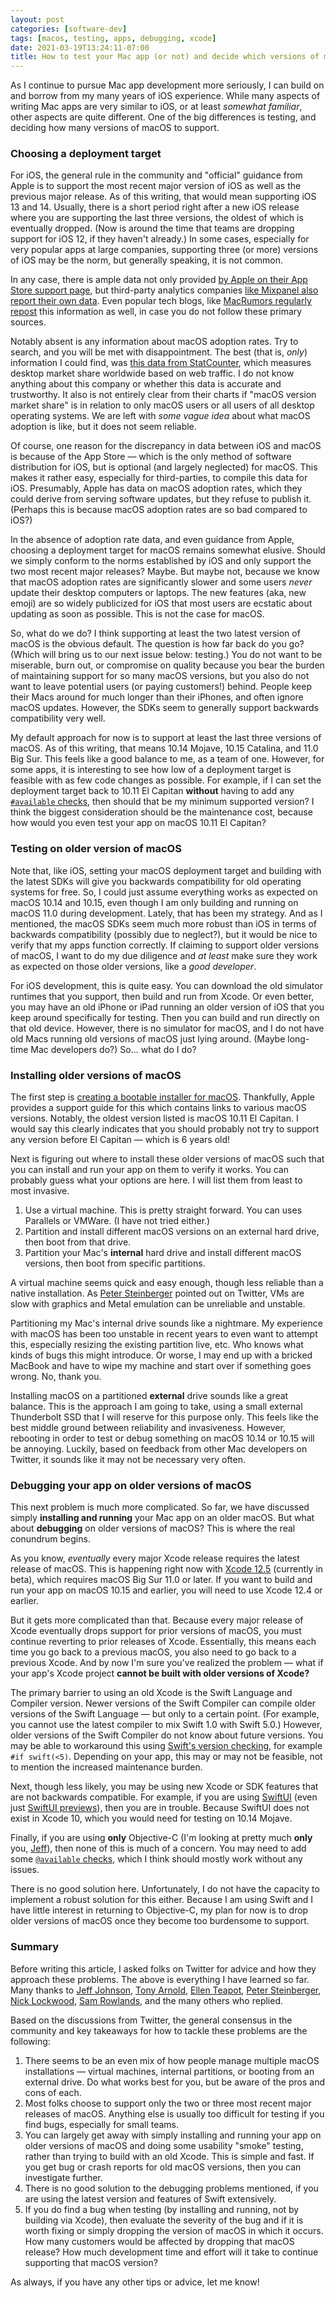 ```yaml
---
layout: post
categories: [software-dev]
tags: [macos, testing, apps, debugging, xcode]
date: 2021-03-19T13:24:11-07:00
title: How to test your Mac app (or not) and decide which versions of macOS to support (or not)
---
```


As I continue to pursue Mac app development more seriously, I can build on and borrow from my many years of iOS experience. While many aspects of writing Mac apps are very similar to iOS, or at least *somewhat familiar*, other aspects are quite different. One of the big differences is testing, and deciding how many versions of macOS to support.  

<!--excerpt-->

### Choosing a deployment target

For iOS, the general rule in the community and "official" guidance from Apple is to support the most recent major version of iOS as well as the previous major release. As of this writing, that would mean supporting iOS 13 and 14. Usually, there is a short period right after a new iOS release where you are supporting the last three versions, the oldest of which is eventually dropped. (Now is around the time that teams are dropping support for iOS 12, if they haven't already.) In some cases, especially for very popular apps at large companies, supporting three (or more) versions of iOS may be the norm, but generally speaking, it is not common.

In any case, there is ample data not only provided [by Apple on their App Store support page](https://developer.apple.com/support/app-store/), but third-party analytics companies [like Mixpanel also report their own data](https://mixpanel.com/trends/#report/ios_14). Even popular tech blogs, like [MacRumors regularly repost](https://www.macrumors.com/2020/12/16/ios-14-installed-81-percent-iphones/) this information as well, in case you do not follow these primary sources.

Notably absent is any information about macOS adoption rates. Try to search, and you will be met with disappointment. The best (that is, *only*) information I could find, was [this data from StatCounter](https://gs.statcounter.com/macos-version-market-share/desktop/worldwide/#monthly-202003-202102-bar), which measures desktop market share worldwide based on web traffic. I do not know anything about this company or whether this data is accurate and trustworthy. It also is not entirely clear from their charts if "macOS version market share" is in relation to only macOS users or all users of all desktop operating systems. We are left with *some vague idea* about what macOS adoption is like, but it does not seem reliable. 

Of course, one reason for the discrepancy in data between iOS and macOS is because of the App Store &mdash; which is the only method of software distribution for iOS, but is optional (and largely neglected) for macOS. This makes it rather easy, especially for third-parties, to compile this data for iOS. Presumably, Apple has data on macOS adoption rates, which they could derive from serving software updates, but they refuse to publish it. (Perhaps this is because macOS adoption rates are so bad compared to iOS?)

In the absence of adoption rate data, and even guidance from Apple, choosing a deployment target for macOS remains somewhat elusive. Should we simply conform to the norms established by iOS and only support the two most recent major releases? Maybe. But maybe not, because we know that macOS adoption rates are significantly slower and some users *never* update their desktop computers or laptops. The new features (aka, new emoji) are so widely publicized for iOS that most users are ecstatic about updating as soon as possible. This is not the case for macOS.

So, what do we do? I think supporting at least the two latest version of macOS is the obvious default. The question is how far back do you go? (Which will bring us to our next issue below: testing.) You do not want to be miserable, burn out, or compromise on quality because you bear the burden of maintaining support for so many macOS versions, but you also do not want to leave potential users (or paying customers!) behind. People keep their Macs around for much longer than their iPhones, and often ignore macOS updates. However, the SDKs seem to generally support backwards compatibility very well.

My default approach for now is to support at least the last three versions of macOS. As of this writing, that means 10.14 Mojave, 10.15 Catalina, and 11.0 Big Sur. This feels like a good balance to me, as a team of one. However, for some apps, it is interesting to see how low of a deployment target is feasible with as few code changes as possible. For example, if I can set the deployment target back to 10.11 El Capitan **without** having to add any [`#available` checks](https://nshipster.com/available/), then should that be my minimum supported version? I think the biggest consideration should be the maintenance cost, because how would you even test your app on macOS 10.11 El Capitan?

### Testing on older version of macOS

Note that, like iOS, setting your macOS deployment target and building with the latest SDKs will give you backwards compatibility for old operating systems for free. So, I could just assume everything works as expected on macOS 10.14 and 10.15, even though I am only building and running on macOS 11.0 during development. Lately, that has been my strategy. And as I mentioned, the macOS SDKs seem much more robust than iOS in terms of backwards compatibility (possibly due to neglect?), but it would be nice to verify that my apps function correctly. If claiming to support older versions of macOS, I want to do my due diligence and _at least_ make sure they work as expected on those older versions, like a _good developer_.

For iOS development, this is quite easy. You can download the old simulator runtimes that you support, then build and run from Xcode. Or even better, you may have an old iPhone or iPad running an older version of iOS that you keep around specifically for testing. Then you can build and run directly on that old device. However, there is no simulator for macOS, and I do not have old Macs running old versions of macOS just lying around. (Maybe long-time Mac developers do?) So... what do I do?

### Installing older versions of macOS

The first step is [creating a bootable installer for macOS](https://support.apple.com/en-us/HT201372). Thankfully, Apple provides a support guide for this which contains links to various macOS versions. Notably, the oldest version listed is macOS 10.11 El Capitan. I would say this clearly indicates that you should probably not try to support any version before El Capitan &mdash; which is 6 years old!

Next is figuring out where to install these older versions of macOS such that you can install and run your app on them to verify it works. You can probably guess what your options are here. I will list them from least to most invasive.

1. Use a virtual machine. This is pretty straight forward. You can uses Parallels or VMWare. (I have not tried either.)
2. Partition and install different macOS versions on an external hard drive, then boot from that drive.
3. Partition your Mac's **internal** hard drive and install different macOS versions, then boot from specific partitions.

A virtual machine seems quick and easy enough, though less reliable than a native installation. As [Peter Steinberger](https://mobile.twitter.com/steipete/status/1368891985482940416) pointed out on Twitter, VMs are slow with graphics and Metal emulation can be unreliable and unstable.

Partitioning my Mac's internal drive sounds like a nightmare. My experience with macOS has been too unstable in recent years to even want to attempt this, especially resizing the existing partition live, etc. Who knows what kinds of bugs this might introduce. Or worse, I may end up with a bricked MacBook and have to wipe my machine and start over if something goes wrong. No, thank you.

Installing macOS on a partitioned **external** drive sounds like a great balance. This is the approach I am going to take, using a small external Thunderbolt SSD that I will reserve for this purpose only. This feels like the best middle ground between reliability and invasiveness. However, rebooting in order to test or debug something on macOS 10.14 or 10.15 will be annoying. Luckily, based on feedback from other Mac developers on Twitter, it sounds like it may not be necessary very often.

### Debugging your app on older versions of macOS

This next problem is much more complicated. So far, we have discussed simply **installing and running** your Mac app on an older macOS. But what about **debugging** on older versions of macOS? This is where the real conundrum begins. 

As you know, *eventually* every major Xcode release requires the latest release of macOS. This is happening right now with [Xcode 12.5](https://developer.apple.com/documentation/xcode-release-notes/xcode-12_5-beta-release-notes) (currently in beta), which requires macOS Big Sur 11.0 or later. If you want to build and run your app on macOS 10.15 and earlier, you will need to use Xcode 12.4 or earlier. 

But it gets more complicated than that. Because every major release of Xcode eventually drops support for prior versions of macOS, you must continue reverting to prior releases of Xcode. Essentially, this means each time you go back to a previous macOS, you also need to go back to a previous Xcode. And by now I'm sure you've realized the problem &mdash; what if your app's Xcode project **cannot be built with older versions of Xcode?** 

The primary barrier to using an old Xcode is the Swift Language and Compiler version. Newer versions of the Swift Compiler can compile older versions of the Swift Language &mdash; but only to a certain point. (For example, you cannot use the latest compiler to mix Swift 1.0 with Swift 5.0.) However, older versions of the Swift Compiler do not know about future versions. You may be able to workaround this using [Swift's version checking](https://nshipster.com/swift-system-version-checking/), for example `#if swift(<5)`. Depending on your app, this may or may not be feasible, not to mention the increased maintenance burden.

Next, though less likely, you may be using new Xcode or SDK features that are not backwards compatible. For example, if you are using [SwiftUI](https://developer.apple.com/documentation/swiftui/) (even just [SwiftUI previews](https://nshipster.com/swiftui-previews/)), then you are in trouble. Because SwiftUI does not exist in Xcode 10, which you would need for testing on 10.14 Mojave.

Finally, if you are using **only** Objective-C (I'm looking at pretty much **only** you, [Jeff](https://lapcatsoftware.com/main/Resume.html)), then none of this is much of a concern. You may need to add some [`@available` checks](https://developer.apple.com/documentation/swift/objective-c_and_c_code_customization/marking_api_availability_in_objective-c), which I think should mostly work without any issues.

There is no good solution here. Unfortunately, I do not have the capacity to implement a robust solution for this either. Because I am using Swift and I have little interest in returning to Objective-C, my plan for now is to drop older versions of macOS once they become too burdensome to support.

### Summary

Before writing this article, I asked folks on Twitter for advice and how they approach these problems. The above is everything I have learned so far. Many thanks to [Jeff Johnson](https://mobile.twitter.com/lapcatsoftware), [Tony Arnold](https://mobile.twitter.com/tonyarnold), [Ellen Teapot](https://mobile.twitter.com/asmallteapot), [Peter Steinberger](https://mobile.twitter.com/steipete), [Nick Lockwood](https://mobile.twitter.com/nicklockwood), [Sam Rowlands](https://mobile.twitter.com/Sam_Ohanaware), and the many others who replied.

Based on the discussions from Twitter, the general consensus in the community and key takeaways for how to tackle these problems are the following:

1. There seems to be an even mix of how people manage multiple macOS installations &mdash; virtual machines, internal partitions, or booting from an external drive. Do what works best for you, but be aware of the pros and cons of each.
1. Most folks choose to support only the two or three most recent major releases of macOS. Anything else is usually too difficult for testing if you find bugs, especially for small teams.
1. You can largely get away with simply installing and running your app on older versions of macOS and doing some usability "smoke" testing, rather than trying to build with an old Xcode. This is simple and fast. If you get bug or crash reports for old macOS versions, then you can investigate further.
1. There is no good solution to the debugging problems mentioned, if you are using the latest version and features of Swift extensively.
1. If you do find a bug when testing (by installing and running, not by building via Xcode), then evaluate the severity of the bug and if it is worth fixing or simply dropping the version of macOS in which it occurs. How many customers would be affected by dropping that macOS release? How much development time and effort will it take to continue supporting that macOS version?

As always, if you have any other tips or advice, let me know!
